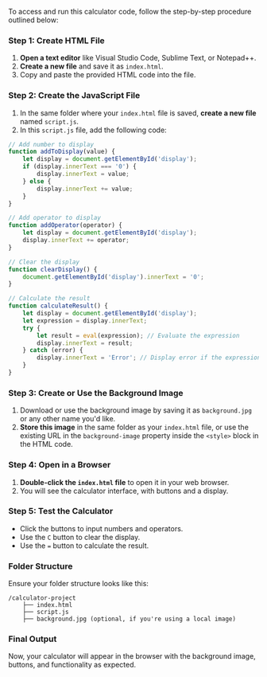 To access and run this calculator code, follow the step-by-step procedure outlined below:

### Step 1: Create HTML File
1. **Open a text editor** like Visual Studio Code, Sublime Text, or Notepad++.
2. **Create a new file** and save it as `index.html`.
3. Copy and paste the provided HTML code into the file.
   
### Step 2: Create the JavaScript File
1. In the same folder where your `index.html` file is saved, **create a new file** named `script.js`.
2. In this `script.js` file, add the following code:

```javascript
// Add number to display
function addToDisplay(value) {
    let display = document.getElementById('display');
    if (display.innerText === '0') {
        display.innerText = value;
    } else {
        display.innerText += value;
    }
}

// Add operator to display
function addOperator(operator) {
    let display = document.getElementById('display');
    display.innerText += operator;
}

// Clear the display
function clearDisplay() {
    document.getElementById('display').innerText = '0';
}

// Calculate the result
function calculateResult() {
    let display = document.getElementById('display');
    let expression = display.innerText;
    try {
        let result = eval(expression); // Evaluate the expression
        display.innerText = result;
    } catch (error) {
        display.innerText = 'Error'; // Display error if the expression is invalid
    }
}
```

### Step 3: Create or Use the Background Image
1. Download or use the background image by saving it as `background.jpg` or any other name you'd like.
2. **Store this image** in the same folder as your `index.html` file, or use the existing URL in the `background-image` property inside the `<style>` block in the HTML code.
   
### Step 4: Open in a Browser
1. **Double-click the `index.html` file** to open it in your web browser.
2. You will see the calculator interface, with buttons and a display.
   
### Step 5: Test the Calculator
- Click the buttons to input numbers and operators.
- Use the `C` button to clear the display.
- Use the `=` button to calculate the result.

### Folder Structure
Ensure your folder structure looks like this:

```
/calculator-project
    ├── index.html
    ├── script.js
    ├── background.jpg (optional, if you're using a local image)
```

### Final Output
Now, your calculator will appear in the browser with the background image, buttons, and functionality as expected.

